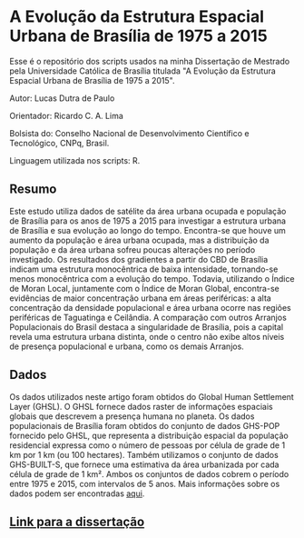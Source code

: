 # A Evolução da Estrutura Espacial Urbana de Brasília de 1975 a 2015

Esse é o repositório dos scripts usados na minha Dissertação de Mestrado pela Universidade Católica de Brasília titulada "A Evolução da Estrutura Espacial Urbana de Brasília de 1975 a 2015".

Autor: Lucas Dutra de Paulo

Orientador: Ricardo C. A. Lima

Bolsista do: Conselho Nacional de Desenvolvimento Científico e Tecnológico, CNPq, Brasil.

Linguagem utilizada nos scripts: R.

## Resumo

Este estudo utiliza dados de satélite da área urbana ocupada e população de Brasília para os anos de 1975 a 2015 para investigar a estrutura urbana de Brasília e sua evolução ao longo do tempo. Encontra-se que houve um aumento da população e área urbana ocupada, mas a distribuição da população e da área urbana sofreu poucas alterações no período investigado. Os resultados dos gradientes a partir do CBD de Brasília indicam uma estrutura monocêntrica de baixa intensidade, tornando-se menos monocêntrica com a evolução do tempo. Todavia, utilizando o Índice de Moran Local, juntamente com o Índice de Moran Global, encontra-se evidências de maior concentração urbana em áreas periféricas: a alta concentração da densidade populacional e área urbana ocorre nas regiões periféricas de Taguatinga e Ceilândia. A comparação com outros Arranjos Populacionais do Brasil destaca a singularidade de Brasília, pois a capital revela uma estrutura urbana distinta, onde o centro não exibe altos níveis de presença populacional e urbana, como os demais Arranjos.

## Dados

Os dados utilizados neste artigo foram obtidos do Global Human Settlement Layer (GHSL). O GHSL fornece dados raster de informações espaciais globais que descrevem a presença humana no planeta. Os dados populacionais de Brasília foram obtidos do conjunto de dados GHS-POP fornecido pelo GHSL, que representa a distribuição espacial da população residencial expressa como o número de pessoas por célula de grade de 1 km por 1 km (ou 100 hectares). Também utilizamos o conjunto de dados GHS-BUILT-S, que fornece uma estimativa da área urbanizada por cada célula de grade de 1 km². Ambos os conjuntos de dados cobrem o período entre 1975 e 2015, com intervalos de 5 anos. Mais informações sobre os dados podem ser encontradas [aqui]().

## [Link para a dissertação](https://bdtd.ucb.br:8443/jspui/handle/tede/3396)
